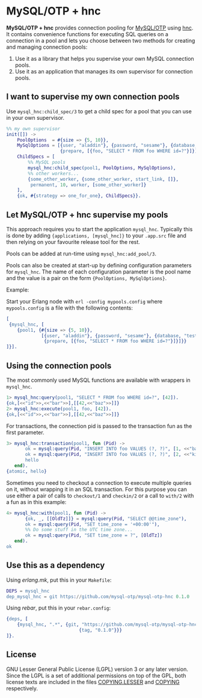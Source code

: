 MySQL/OTP + hnc
===============

**MySQL/OTP + hnc** provides connection pooling for
[MySQL/OTP](//github.com/mysql-otp/mysql-otp) using
[hnc](//github.com/juhlig/hnc). It contains convenience functions for
executing SQL queries on a connection in a pool and lets you choose between two
methods for creating and managing connection pools:

1. Use it as a library that helps you supervise your own MySQL connection pools.
2. Use it as an application that manages its own supervisor for connection pools.

I want to supervise my own connection pools
-------------------------------------------

Use `mysql_hnc:child_spec/3` to get a child spec for a pool that you can use
in your own supervisor.

```Erlang
%% my own supervisor
init([]) ->
    PoolOptions  = #{size => {5, 10}},
    MySqlOptions = [{user, "aladdin"}, {password, "sesame"}, {database, "test"},
                    {prepare, [{foo, "SELECT * FROM foo WHERE id=?"}]}],
    ChildSpecs = [
        %% MySQL pools
        mysql_hnc:child_spec(pool1, PoolOptions, MySqlOptions),
        %% other workers...
        {some_other_worker, {some_other_worker, start_link, []},
         permanent, 10, worker, [some_other_worker]}
    ],
    {ok, #{strategy => one_for_one}, ChildSpecs}}.
```

Let MySQL/OTP + hnc supervise my pools
--------------------------------------

This approach requires you to start the application `mysql_hnc`. Typically
this is done by adding `{applications, [mysql_hnc]}` to your `.app.src`
file and then relying on your favourite release tool for the rest.

Pools can be added at run-time using `mysql_hnc:add_pool/3`.

Pools can also be created at start-up by defining configuration parameters for
`mysql_hnc`. The name of each configuration parameter is the pool name and
the value is a pair on the form `{PoolOptions, MySqlOptions}`.

Example:

Start your Erlang node with `erl -config mypools.config` where `mypools.config`
is a file with the following contents:

```Erlang
[
 {mysql_hnc, [
    {pool1, {#{size => {5, 10}},
             [{user, "aladdin"}, {password, "sesame"}, {database, "test"},
              {prepare, [{foo, "SELECT * FROM foo WHERE id=?"}]}]}}
]}].
```

Using the connection pools
--------------------------

The most commonly used MySQL functions are available with wrappers in
`mysql_hnc`.

```Erlang
1> mysql_hnc:query(pool1, "SELECT * FROM foo WHERE id=?", [42]).
{ok,[<<"id">>,<<"bar">>],[[42,<<"baz">>]]}
2> mysql_hnc:execute(pool1, foo, [42]).
{ok,[<<"id">>,<<"bar">>],[[42,<<"baz">>]]}
```

For transactions, the connection pid is passed to the transaction fun as the
first parameter.

```Erlang
3> mysql_hnc:transaction(pool1, fun (Pid) ->
       ok = mysql:query(Pid, "INSERT INTO foo VALUES (?, ?)", [1, <<"banana">>]),
       ok = mysql:query(Pid, "INSERT INTO foo VALUES (?, ?)", [2, <<"kiwi">>]),
       hello
   end).
{atomic, hello}
```

Sometimes you need to checkout a connection to execute multiple queries on it,
without wrapping it in an SQL transaction. For this purpose you can use either
a pair of calls to `checkout/1` and `checkin/2` or a call to `with/2` with a
fun as in this example:

```Erlang
4> mysql_hnc:with(pool1, fun (Pid) ->
       {ok, _, [[OldTz]]} = mysql:query(Pid, "SELECT @@time_zone"),
       ok = mysql:query(Pid, "SET time_zone = '+00:00'"),
       %% Do some stuff in the UTC time zone...
       ok = mysql:query(Pid, "SET time_zone = ?", [OldTz])
   end).
ok
```

Use this as a dependency
------------------------

Using *erlang.mk*, put this in your `Makefile`:

```Erlang
DEPS = mysql_hnc
dep_mysql_hnc = git https://github.com/mysql-otp/mysql-otp-hnc 0.1.0
```

Using *rebar*, put this in your `rebar.config`:

```Erlang
{deps, [
    {mysql_hnc, ".*", {git, "https://github.com/mysql-otp/mysql-otp-hnc",
                           {tag, "0.1.0"}}}
]}.
```

License
-------

GNU Lesser General Public License (LGPL) version 3 or any later version.
Since the LGPL is a set of additional permissions on top of the GPL, both
license texts are included in the files [COPYING.LESSER](COPYING.LESSER) and
[COPYING](COPYING) respectively.
